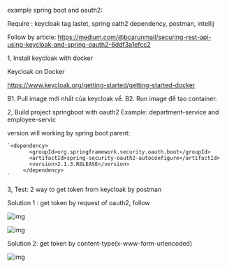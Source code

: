 example spring boot and oauth2:

Require : keycloak tag lastet, spring oath2 dependency, postman, intellij

Follow by article:
https://medium.com/@bcarunmail/securing-rest-api-using-keycloak-and-spring-oauth2-6ddf3a1efcc2

1, Install keycloak with docker

Keycloak on Docker

https://www.keycloak.org/getting-started/getting-started-docker

B1. Pull image mới nhất của keycloak về.
B2. Run image để tạo container.

2, Build project springboot with oauth2
Example: department-service and employee-servic

version will working by spring boot parent: 
<!-- Spring OAuth 2.0 Dependency Added Manually -->
    `<dependency>
           <groupId>org.springframework.security.oauth.boot</groupId>
           <artifactId>spring-security-oauth2-autoconfigure</artifactId>
           <version>2.1.3.RELEASE</version>
         </dependency>
    `
    
3, Test: 2 way to get token from keycloak by postman
   
Solution 1 : get token by request of oauth2, follow 

![img](https://github.com/Nguyen-Cong-Nghiem/employee-service-use-keycloak/blob/master/image/Screen%20Shot%202020-06-24%20at%203.22.22%20PM.png)
   
![img](https://github.com/Nguyen-Cong-Nghiem/employee-service-use-keycloak/blob/master/image/Screen%20Shot%202020-06-24%20at%203.25.46%20PM.png)
    
    
Solution 2: get token by content-type(x-www-form-urlencoded)
    
![img](https://github.com/Nguyen-Cong-Nghiem/employee-service-use-keycloak/blob/master/image/Screen%20Shot%202020-06-24%20at%203.28.49%20PM.png)